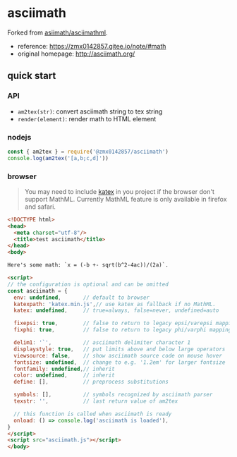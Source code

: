 # asciimath

Forked from [asiimath/asciimathml](https://github.com/asciimath/asciimathml).

- reference: https://zmx0142857.gitee.io/note/#math
- original homepage: http://asciimath.org/

## quick start

### API

- `am2tex(str)`: convert asciimath string to tex string
- `render(element)`: render math to HTML element

### nodejs

```js
const { am2tex } = require('@zmx0142857/asciimath')
console.log(am2tex('[a,b;c,d]'))
```

### browser

> You may need to include [katex](https://katex.org/) in you project if the browser don't support MathML. Currently MathML feature is only available in firefox and safari.

```html
<!DOCTYPE html>
<head>
  <meta charset="utf-8"/>
  <title>test asciimath</title>
</head>
<body>

Here's some math: `x = (-b +- sqrt(b^2-4ac))/(2a)`.

<script>
// the configuration is optional and can be omitted
const asciimath = {
  env: undefined,       // default to browser
  katexpath: 'katex.min.js',// use katex as fallback if no MathML.
  katex: undefined,     // true=always, false=never, undefined=auto

  fixepsi: true,        // false to return to legacy epsi/varepsi mapping
  fixphi: true,         // false to return to legacy phi/varphi mapping

  delim1: '`',          // asciimath delimiter character 1
  displaystyle: true,   // put limits above and below large operators
  viewsource: false,    // show asciimath source code on mouse hover
  fontsize: undefined,  // change to e.g. '1.2em' for larger fontsize
  fontfamily: undefined,// inherit
  color: undefined,     // inherit
  define: [],           // preprocess substitutions

  symbols: [],          // symbols recognized by asciimath parser
  texstr: '',           // last return value of am2tex

  // this function is called when asciimath is ready
  onload: () => console.log('asciimath is loaded'),
}
</script>
<script src="asciimath.js"></script>
</body>
```
